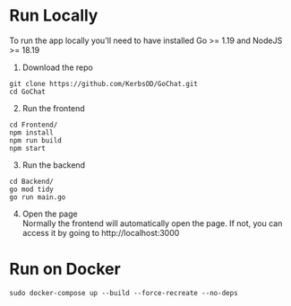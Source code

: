 # Run Locally
To run the app locally you'll need to have installed Go >= 1.19 and NodeJS >= 18.19
1. Download the repo
```
git clone https://github.com/KerbsOD/GoChat.git
cd GoChat
```
2. Run the frontend
```
cd Frontend/
npm install
npm run build
npm start
```
3. Run the backend
```
cd Backend/
go mod tidy
go run main.go
```
4. Open the page \
Normally the frontend will automatically open the page. If not, you can access it by going to http://localhost:3000 

# Run on Docker
```
sudo docker-compose up --build --force-recreate --no-deps
```
